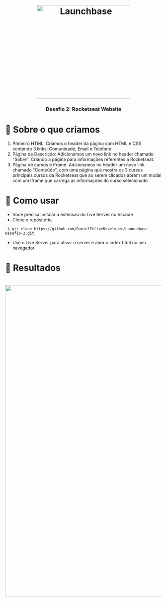  <h1 align="center">
    <img alt="Launchbase" src="https://storage.googleapis.com/golden-wind/bootcamp-launchbase/logo.png" width="300px" />
</h1>

<h3 align="center">
  Desafio 2: Rocketseat Website
</h3>

# :rocket: Sobre o que criamos

<ol> <li>Primeiro HTML: Criamos o header da página com HTML e CSS contendo 3 links: Comunidade, Email e Telefone</li>
<li> Página de Descrição: Adicionamos um novo link no header chamado "Sobre". Criando a página para informações referentes a Rocketseat. </li>
<li> Página de cursos e iframe: Adicionamos no header um novo link chamado "Conteúdo", com uma página que mostra os 3 cursos principais cursos da Rocketseat que ao serem clicados
abrem um modal com um iframe que carrega as informações do curso selecionado</li> </ol> </p>

# :wrench: Como usar

* Você precisa instalar a extensão do Live Server no Vscode
* Clone o repositório 
```
 $ git clone https://github.com/DanielFelipeDeveloper/Launchbase-Desafio-2.git
```
* Use o Live Server para ativar o server e abrir o index.html no seu navegador

# :page_with_curl: Resultados

<h1 align="center"> <img src="https://github.com/DanielFelipeDeveloper/Launchbase-Desafio-2/blob/master/public/assets/desafio2.gif" width="1000px"> </h1>
